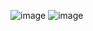 ![image](https://github.com/user-attachments/assets/ffc969a3-9394-4a45-ba6e-2fae7a0c6e0b)
![image](https://github.com/user-attachments/assets/3e32c805-d747-442b-b290-6558bb421d87)
